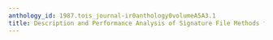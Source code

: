 ```yaml
---
anthology_id: 1987.tois_journal-ir0anthology0volumeA5A3.1
title: Description and Performance Analysis of Signature File Methods for Office Filing
---
```


